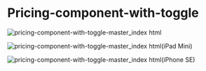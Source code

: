 # Pricing-component-with-toggle

![pricing-component-with-toggle-master_index html](https://github.com/randjelovic-jelena/Pricing-component-with-toggle/assets/125824089/c1ba1aa0-48d6-451b-9340-82fe71540218)

![pricing-component-with-toggle-master_index html(iPad Mini)](https://github.com/randjelovic-jelena/Pricing-component-with-toggle/assets/125824089/fe077e4a-820d-4944-903b-6ea066a9d8dc)

![pricing-component-with-toggle-master_index html(iPhone SE)](https://github.com/randjelovic-jelena/Pricing-component-with-toggle/assets/125824089/071c4a35-3c2d-4e18-bd50-65bccba50e51)

